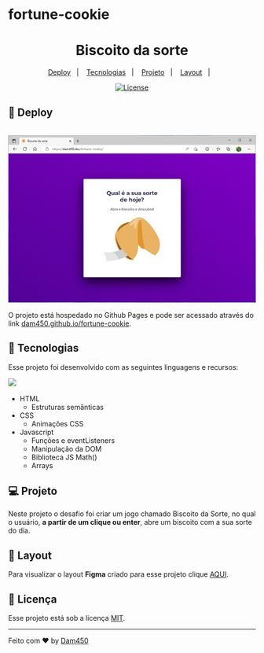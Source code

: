 # fortune-cookie



<h1 align="center">Biscoito da sorte</h1>

<p align="center">
  <a href="#-deploy">Deploy</a>&nbsp;&nbsp;&nbsp;|&nbsp;&nbsp;&nbsp;
  <a href="#-tecnologias">Tecnologias</a>&nbsp;&nbsp;&nbsp;|&nbsp;&nbsp;&nbsp;
  <a href="#-projeto">Projeto</a>&nbsp;&nbsp;&nbsp;|&nbsp;&nbsp;&nbsp;
  <a href="#-layout">Layout</a>&nbsp;&nbsp;&nbsp;|&nbsp;&nbsp;&nbsp;
</p>

<p align="center">
  <a href="#memo-licença">
    <img alt="License" src="https://img.shields.io/static/v1?label=license&message=MIT&color=49AA26&labelColor=000000">
  </a>
</p>

## 🚀 Deploy

<p align="center"><br/>
  <a href="https://dam450.github.io/fortune-cookie/">
    <img src="./.github/preview.jpg" />
  </a>
</p>

O projeto está hospedado no Github Pages e pode ser acessado através do link [dam450.github.io/fortune-cookie](https://dam450.github.io/fortune-cookie/).

## 🦾 Tecnologias

Esse projeto foi desenvolvido com as seguintes linguagens e recursos:

<p align="left">
  <a href="#">
    <img src="https://skillicons.dev/icons?i=html,css,javascript&theme=dark" />
  </a>
</p>

- HTML 
    - Estruturas semânticas
- CSS
    - Animações CSS
- Javascript
    - Funções e eventListeners
    - Manipulação da DOM
    - Biblioteca JS Math()
    - Arrays

## 💻 Projeto

Neste projeto o desafio foi criar um jogo chamado Biscoito da Sorte, no qual o usuário, **a partir de um clique ou enter**, abre um biscoito com a sua sorte do dia.

## 🔖 Layout

Para visualizar o layout **Figma** criado para esse projeto clique [AQUI](https://www.figma.com/file/u9cH9NesFCAtjUYNFWkdjh/Biscoito-da-Sorte-(Community)?node-id=0%3A1&viewer=1).

## :memo: Licença

Esse projeto está sob a licença [MIT](./license.md).

---

Feito com ♥ by [Dam450](https://github.com/dam450/)
